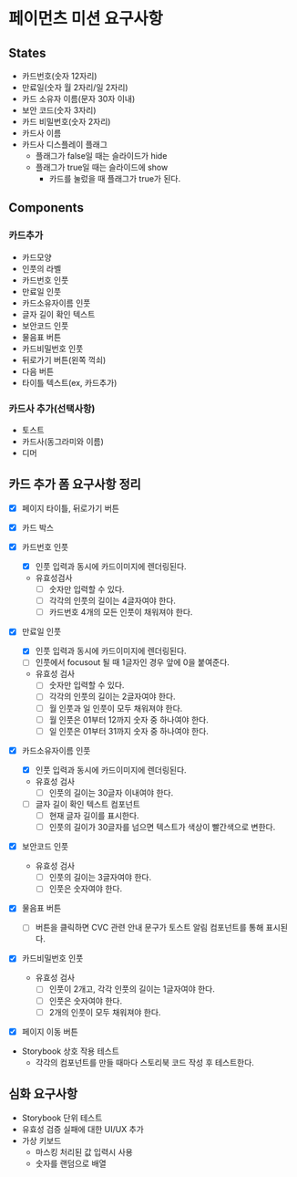 # 페이먼츠 미션 요구사항

## States

- 카드번호(숫자 12자리)
- 만료일(숫자 월 2자리/일 2자리)
- 카드 소유자 이름(문자 30자 이내)
- 보안 코드(숫자 3자리)
- 카드 비밀번호(숫자 2자리)
- 카드사 이름
- 카드사 디스플레이 플래그
  - 플래그가 false일 때는 슬라이드가 hide
  - 플래그가 true일 때는 슬라이드에 show
    - 카드를 눌렀을 때 플래그가 true가 된다.

## Components

### 카드추가

- 카드모양
- 인풋의 라벨
- 카드번호 인풋
- 만료일 인풋
- 카드소유자이름 인풋
- 글자 길이 확인 텍스트
- 보안코드 인풋
- 물음표 버튼
- 카드비밀번호 인풋
- 뒤로가기 버튼(왼쪽 꺽쇠)
- 다음 버튼
- 타이틀 텍스트(ex, 카드추가)

### 카드사 추가(선택사항)

- 토스트
- 카드사(동그라미와 이름)
- 디머

## 카드 추가 폼 요구사항 정리

- [x] 페이지 타이틀, 뒤로가기 버튼
- [x] 카드 박스
- [x] 카드번호 인풋
  - [x] 인풋 입력과 동시에 카드이미지에 렌더링된다.
  - 유효성검사
    - [ ] 숫자만 입력할 수 있다.
    - [ ] 각각의 인풋의 길이는 4글자여야 한다.
    - [ ] 카드번호 4개의 모든 인풋이 채워져야 한다.
- [x] 만료일 인풋
  - [x] 인풋 입력과 동시에 카드이미지에 렌더링된다.
  - [ ] 인풋에서 focusout 될 때 1글자인 경우 앞에 0을 붙여준다.
  - 유효성 검사
    - [ ] 숫자만 입력할 수 있다.
    - [ ] 각각의 인풋의 길이는 2글자여야 한다.
    - [ ] 월 인풋과 일 인풋이 모두 채워져야 한다.
    - [ ] 월 인풋은 01부터 12까지 숫자 중 하나여야 한다.
    - [ ] 일 인풋은 01부터 31까지 숫자 중 하나여야 한다.
- [x] 카드소유자이름 인풋
  - [x] 인풋 입력과 동시에 카드이미지에 렌더링된다.
  - 유효성 검사
    - [ ] 인풋의 길이는 30글자 이내여야 한다.
  - [ ] 글자 길이 확인 텍스트 컴포넌트
    - [ ] 현재 글자 길이를 표시한다.
    - [ ] 인풋의 길이가 30글자를 넘으면 텍스트가 색상이 빨간색으로 변한다.
- [x] 보안코드 인풋
  - 유효성 검사
    - [ ] 인풋의 길이는 3글자여야 한다.
    - [ ] 인풋은 숫자여야 한다.
- [x] 물음표 버튼
  - [ ] 버튼을 클릭하면 CVC 관련 안내 문구가 토스트 알림 컴포넌트를 통해 표시된다.
- [x] 카드비밀번호 인풋

  - 유효성 검사
    - [ ] 인풋이 2개고, 각각 인풋의 길이는 1글자여야 한다.
    - [ ] 인풋은 숫자여야 한다.
    - [ ] 2개의 인풋이 모두 채워져야 한다.

- [x] 페이지 이동 버튼
- Storybook 상호 작용 테스트
  - 각각의 컴포넌트를 만들 때마다 스토리북 코드 작성 후 테스트한다.

## 심화 요구사항

- Storybook 단위 테스트
- 유효성 검증 실패에 대한 UI/UX 추가
- 가상 키보드
  - 마스킹 처리된 값 입력시 사용
  - 숫자를 랜덤으로 배열
